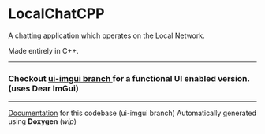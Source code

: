# LocalChatCPP

A chatting application which operates on the Local Network.

Made entirely in C++.

<hr>

### Checkout <a href="https://github.com/aayush749/LocalChatCPP/tree/ui-imgui"> ui-imgui branch </a> for a functional UI enabled version. (uses Dear ImGui)

<hr>

<a href="https://aayush749.github.io/LocalChatCPP/">Documentation</a> for this codebase (ui-imgui branch)
Automatically generated using <strong>Doxygen</strong> (<i>wip</i>)
